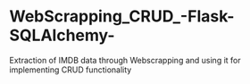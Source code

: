 # WebScrapping_CRUD_-Flask-SQLAlchemy-
Extraction of IMDB data through Webscrapping and using it for implementing CRUD functionality
